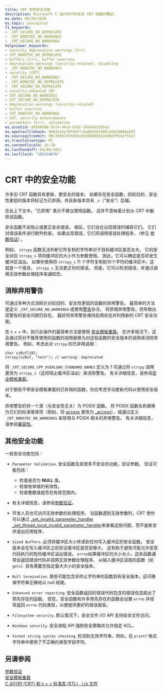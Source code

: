 ```yaml
---
title: CRT 中的安全功能
description: Microsoft C 运行时中的安全 CRT 函数的概述。
ms.date: 09/29/2020
ms.topic: conceptual
f1_keywords:
- _CRT_SECURE_NO_DEPRECATE
- _CRT_NONSTDC_NO_WARNINGS
- _CRT_SECURE_NO_WARNINGS
helpviewer_keywords:
- security deprecation warnings [C++]
- CRT_NONSTDC_NO_DEPRECATE
- buffers [C++], buffer overruns
- deprecation warnings (security-related), disabling
- _CRT_NONSTDC_NO_WARNINGS
- security [CRT]
- _CRT_SECURE_NO_WARNINGS
- _CRT_NONSTDC_NO_DEPRECATE
- _CRT_SECURE_NO_DEPRECATE
- security-enhanced CRT
- CRT_SECURE_NO_WARNINGS
- CRT_SECURE_NO_DEPRECATE
- deprecation warnings (security-related)
- buffer overruns
- CRT_NONSTDC_NO_WARNINGS
- CRT, security enhancements
- parameters [C++], validation
ms.assetid: d9568b08-9514-49cd-b3dc-2454ded195a3
ms.openlocfilehash: 96642e5e79f9df7c0a063582408c0463600be20f
ms.sourcegitcommit: 90c300b74f6556cb5d989802d2e80d79542f55e7
ms.translationtype: MT
ms.contentlocale: zh-CN
ms.lasthandoff: 03/09/2021
ms.locfileid: "102514676"
---
```

# <a name="security-features-in-the-crt"></a>CRT 中的安全功能

许多旧 CRT 函数具有更新、更安全的版本。 如果存在安全函数，则较旧的、安全性更低的版本将标记为已弃用，并且新版本具有 `_s`（“安全”）后缀。

在此上下文中，"已弃用" 表示不建议使用函数。 这并不意味着计划从 CRT 中删除该函数。

安全函数不会阻止或更正安全错误。 相反，它们会在出现错误时捕获它们。 它们对错误条件进行额外检查。 如果出现错误，它们将调用错误处理程序， (参见 [参数验证](../c-runtime-library/parameter-validation.md)) 。

例如， `strcpy` 函数无法判断它所复制的字符串对于目标缓冲区是否太大。 它的安全对应 `strcpy_s` 项将缓冲区的大小作为参数使用。 因此，它可以确定是否将发生缓冲区溢出。 如果你使用将 `strcpy_s` 11 个字符复制到10个字符的缓冲区中，这就是一个错误， `strcpy_s` 无法更正你的错误。 但是，它可以检测错误，并通过调用无效参数处理程序来通知您。

## <a name="eliminating-deprecation-warnings"></a>消除弃用警告

可通过多种方式消除针对较旧的、安全性更低的函数的弃用警告。 最简单的方法是定义 `_CRT_SECURE_NO_WARNINGS` 或使用[警告](../preprocessor/warning.md)杂注。 将禁用弃用警告，但导致出现警告的安全问题仍存在。 最好将弃用警告保持启用状态并利用新的 CRT 安全功能。

在 c + + 中，执行此操作的最简单方法是使用 [安全模板重载](../c-runtime-library/secure-template-overloads.md)。 在许多情况下，这会通过将对不推荐使用的函数的调用替换为对这些函数的安全版本的调用来消除弃用警告。 例如，考虑此对 `strcpy` 的已弃用调用：

```
char szBuf[10];
strcpy(szBuf, "test"); // warning: deprecated
```

将 `_CRT_SECURE_CPP_OVERLOAD_STANDARD_NAMES` 定义为 1 可通过将 `strcpy` 调用更改为 `strcpy_s`（这将阻止缓冲区溢出）来消除警告。 有关详细信息，请参阅[安全模板重载](../c-runtime-library/secure-template-overloads.md)。

对于那些不带安全模板重载的已弃用的函数，你应考虑手动更新代码以使用安全版本。

弃用警告的另一个源（与安全性无关）为 POSIX 函数。 将 POSIX 函数名称替换为它们的标准等效项（例如，将 [access](../c-runtime-library/reference/access-crt.md) 更改为 [_access](../c-runtime-library/reference/access-waccess.md)），或通过定义 `_CRT_NONSTDC_NO_WARNINGS` 来禁用与 POSIX 相关的弃用警告。 有关详细信息，请参阅[兼容性](compatibility.md)。

## <a name="additional-security-features"></a>其他安全功能

一些安全功能包括：

- `Parameter Validation`. 安全函数及其很多不安全的功能，验证参数。 验证可能包括：

  - 检查是否为 **NULL** 值。
  - 检查枚举值的有效性。
  - 检查整数值是否在有效范围内。

- 有关详细信息，请参阅[参数验证](../c-runtime-library/parameter-validation.md)。

- 开发人员也可访问无效参数的处理程序。 当函数遇到无效参数时，CRT 使你可以通过 [_set_invalid_parameter_handler _set_thread_local_invalid_parameter_handler](../c-runtime-library/reference/set-invalid-parameter-handler-set-thread-local-invalid-parameter-handler.md)来查看这些问题，而不是断言并退出应用程序。

- `Sized Buffers`. 必须将缓冲区大小传递到任何写入缓冲区的安全函数。 安全版本会在写入缓冲区之前验证缓冲区是否足够大。 这有助于避免可能允许恶意代码执行的危险缓冲区溢出错误。 `errno`如果缓冲区的大小太小，这些函数通常会返回错误代码并调用无效参数处理程序。 从输入缓冲区读取的函数（如 `gets`）具有需要您指定最大大小的安全版本。

- `Null termination`. 某些可能包含非终止字符串的函数具有安全版本，这可确保字符串正确地以 null 结尾。

- `Enhanced error reporting`. 安全函数返回的错误代码包含的错误信息超出了预先存在的函数。 现在，安全函数和许多预先存在的函数会设置 `errno` 并经常返回 `errno` 代码类型，以便提供更好的错误报告。

- `Filesystem security`. 默认情况下，安全文件 I/O API 支持安全文件访问。

- `Windows security`. 安全进程 API 强制安全策略并允许指定 ACL。

- `Format string syntax checking`. 检测到无效字符串，例如，在 `printf` 格式字符串中使用了不正确的类型字段字符。

## <a name="see-also"></a>另请参阅

[参数验证](../c-runtime-library/parameter-validation.md)<br/>
[安全模板重载](../c-runtime-library/secure-template-overloads.md)<br/>
[C 运行时 (CRT) 和 c + + 标准库 (STL) `.lib` 文件](../c-runtime-library/crt-library-features.md)
